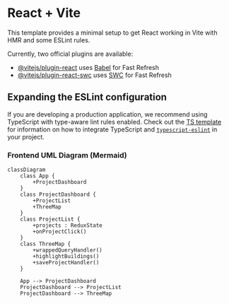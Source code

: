 # React + Vite

This template provides a minimal setup to get React working in Vite with HMR and some ESLint rules.

Currently, two official plugins are available:

- [@vitejs/plugin-react](https://github.com/vitejs/vite-plugin-react/blob/main/packages/plugin-react) uses [Babel](https://babeljs.io/) for Fast Refresh
- [@vitejs/plugin-react-swc](https://github.com/vitejs/vite-plugin-react/blob/main/packages/plugin-react-swc) uses [SWC](https://swc.rs/) for Fast Refresh

## Expanding the ESLint configuration

If you are developing a production application, we recommend using TypeScript with type-aware lint rules enabled. Check out the [TS template](https://github.com/vitejs/vite/tree/main/packages/create-vite/template-react-ts) for information on how to integrate TypeScript and [`typescript-eslint`](https://typescript-eslint.io) in your project.

### Frontend UML Diagram (Mermaid)

```mermaid
classDiagram
    class App {
        +ProjectDashboard
    }
    class ProjectDashboard {
        +ProjectList
        +ThreeMap
    }
    class ProjectList {
        +projects : ReduxState
        +onProjectClick()
    }
    class ThreeMap {
        +wrappedQueryHandler()
        +highlightBuildings()
        +saveProjectHandler()
    }

    App --> ProjectDashboard
    ProjectDashboard --> ProjectList
    ProjectDashboard --> ThreeMap
